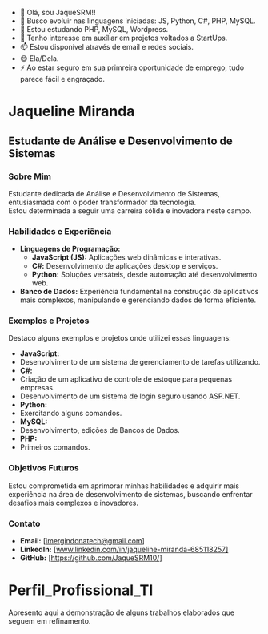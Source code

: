 - 👋 Olá, sou JaqueSRM!!
- 👀 Busco evoluir nas linguagens iniciadas: JS, Python, C#, PHP, MySQL.
- 🌱 Estou estudando PHP, MySQL, Wordpress.
- 💞️ Tenho interesse em auxíliar em projetos voltados a StartUps.
- 📫 Estou disponível através de email e redes sociais.
- 😄 Ela/Dela.
- ⚡ Ao estar seguro em sua primreira oportunidade de emprego, tudo parece fácil e engraçado.

# Jaqueline Miranda
## Estudante de Análise e Desenvolvimento de Sistemas


### Sobre Mim
Estudante dedicada de Análise e Desenvolvimento de Sistemas, entusiasmada com o poder transformador da tecnologia. <br>Estou determinada a seguir uma carreira sólida e inovadora neste campo.


### Habilidades e Experiência
- **Linguagens de Programação:**
  - **JavaScript (JS):** Aplicações web dinâmicas e interativas.
  - **C#:** Desenvolvimento de aplicações desktop e serviços.
  - **Python:** Soluções versáteis, desde automação até desenvolvimento web.
- **Banco de Dados:** Experiência fundamental na construção de aplicativos mais complexos, manipulando e gerenciando dados de forma eficiente.


### Exemplos e Projetos
Destaco alguns exemplos e projetos onde utilizei essas linguagens:
- **JavaScript:**
- Desenvolvimento de um sistema de gerenciamento de tarefas utilizando.
- **C#:**
- Criação de um aplicativo de controle de estoque para pequenas empresas.
- Desenvolvimento de um sistema de login seguro usando ASP.NET.
- **Python:**
- Exercitando alguns comandos.
- **MySQL:**
- Desenvolvimento, edições de Bancos de Dados.
- **PHP:**
- Primeiros comandos.
### Objetivos Futuros
Estou comprometida em aprimorar minhas habilidades e adquirir mais experiência na área de desenvolvimento de sistemas, buscando enfrentar desafios mais complexos e inovadores.

### Contato
- **Email:** [imergindonatech@gmail.com]
- **LinkedIn:** [www.linkedin.com/in/jaqueline-miranda-685118257]
- **GitHub:** [https://github.com/JaqueSRM10/]
# Perfil_Profissional_TI
Apresento aqui a demonstração de alguns trabalhos elaborados que seguem em refinamento.

